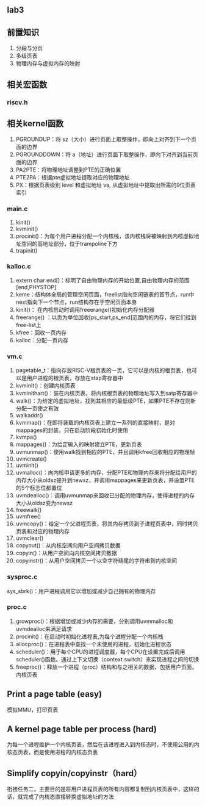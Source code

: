 ## lab3
## 前置知识
1. 分段与分页
2. 多级页表
3. 物理内存与虚拟内存的映射

## 相关宏函数
### riscv.h

## 相关kernel函数
1. PGROUNDUP：将 sz（大小）进行页面上取整操作，即向上对齐到下一个页面的边界
2. PGROUNDDOWN：将 a（地址）进行页面下取整操作，即向下对齐到当前页面的边界
3. PA2PTE：将物理地址调整到PTE的正确位置
4. PTE2PA：根据pte虚拟地址提取对应的物理地址
5. PX：根据页表级别 level 和虚拟地址 va, 从虚拟地址中提取出所需的9位页表索引

### main.c
1. kinit()
2. kvminit()
3. procinit()：为每个用户进程分配一个内核栈，该内核栈将被映射到内核虚拟地址空间的高地址部分，位于trampoline下方
4. trapinit()

### kalloc.c
1. extern char end[]：标明了自由物理内存的开始位置,自由物理内存的范围[end,PHYSTOP]
2. keme：结构体全局的管理空闲页面，freelist指向空闲链表的首节点，run中next指向下一个节点，run结构存在于空闲页面本身
3. kinit()： 在内核启动时调用freeerange()初始化内存分配器
4. freerange() ：以页为单位回收[ps_start,ps_end]范围内的内存，将它们挂到free-list上
5. kfree：回收一页内存
6. kalloc：分配一页内存


### vm.c
1. pagetable_t：指向存放RISC-V根页表的一页，它可以是内核的根页表，也可以是用户进程的根页表，存放在stap寄存器中
2. kvminit()：创建内核页表
3. kvminithart()：装在内核页表，将内核根页表的物理地址写入到satp寄存器中
4. walk()：为给定的虚拟地址，找到其相应的最低级PTE，如果PTE不存在则新分配一页使之有效
5. walkaddr()
6. kvmmap()：在即将装载的内核页表上建立一系列的直接映射，是对mappages的封装，只在启动阶段初始化时使用
7. kvmpa()
8. mappages()：为给定输入的映射建立PTE，更新页表
9. uvmunmap()：使用walk找到相应的PTE，并且调用kfree回收相应的物理帧
10. uvmcreate()
11. uvminit()
12. uvmalloc()：向内核申请更多的内存，分配PTE和物理内存来将分配给用户的内存大小从oldsz提升到newsz，并调用mappages来更新页表，并设置PTE的5个标志位都置位
13. uvmdealloc()：调用uvmunmap来回收已分配的物理内存，使得进程的内存大小从oldsz变为newsz
14. freewalk()
15. uvmfree()
16. uvmcopy()：给定一个父进程页表，将其内存拷贝到子进程页表中，同时拷贝页表和对应的物理内存
17. uvmclear()
18. copyout()：从内核空间向用户空间拷贝数据
19. copyin()：从用户空间向内核空间拷贝数据
20. copyinstr()：从用户空间拷贝一个以空字符结尾的字符串到内核空间

### sysproc.c
sys_sbrk()：用户进程调用它以增加或减少自己拥有的物理内存

### proc.c
1. growproc()：根据增加或减少内存的需要，分别调用uvmmalloc和uvmdealloc来满足请求
2. procinit()：在启动时初始化进程表,为每个进程分配一个内核栈
3. allocproc()：在进程表中查找一个未使用的进程，初始化进程状态
4. scheduler()：用于每个CPU的进程调度器，每个CPU在设置完成后调用scheduler()函数。通过上下文切换（context switch）来实现进程之间的切换
5. freeproc()：释放一个进程（proc）结构和与之相关的数据，包括用户页面，内核页表

## Print a page table (easy)
模拟MMU，打印页表
## A kernel page table per process (hard)
为每一个进程维护一个内核页表，然后在该进程进入到内核态时，不使用公用的内核态页表，而是使用进程的内核态页表
## Simplify copyin/copyinstr（hard）
衔接任务二，主要目的是将用户进程页表的所有内容都复制到内核页表中，这样的话，就完成了内核态直接转换虚拟地址的方法
